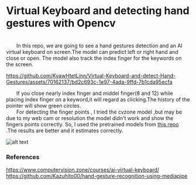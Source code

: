 # Virtual Keyboard and detecting hand gestures with Opencv
</br>
&emsp;&emsp;In this repo, we are going to see a hand gestures detection and an AI virtual keyboard on screen.The model can predict left or right hand and close or open.
The model also track the index finger for the keywords on the screen.

https://github.com/KyawHtetLinn/Virtual-Keyboard-and-detect-Hand-Gestures/assets/70162137/bd2c693c-1e97-4ada-9ffd-7b1cda95ecfa

&emsp;&emsp;If you close nearly index finger and middel finger(8 and 12) while placing index finger on a keyword,it will regard as clicking.The history of the pointer will show green circles.</br>
&emsp;&emsp;For detecting the finger points , I tried the cvzone model ,but may be due to my web cam or resolution the model didn't work and show the fingers points correctly. So, I used the pretrained models from [this repo](https://github.com/Kazuhito00/hand-gesture-recognition-using-mediapipe) .The results are better and it estimates correctly.
</br>

![alt text](https://user-images.githubusercontent.com/37477845/102242918-ed328c80-3f3d-11eb-907c-61ba05678d54.png)
</br>
### References 
https://www.computervision.zone/courses/ai-virtual-keyboard/ </br>
https://github.com/Kazuhito00/hand-gesture-recognition-using-mediapipe

